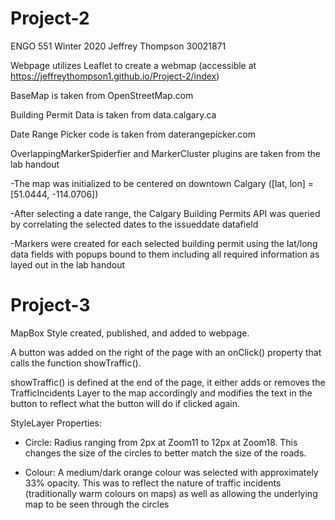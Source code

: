 # Project-2 

ENGO 551 Winter 2020
Jeffrey Thompson 30021871


Webpage utilizes Leaflet to create a webmap (accessible at https://jeffreythompson1.github.io/Project-2/index)

BaseMap is taken from OpenStreetMap.com

Building Permit Data is taken from data.calgary.ca

Date Range Picker code is taken from daterangepicker.com

OverlappingMarkerSpiderfier and MarkerCluster plugins are taken from the lab handout


-The map was initialized to be centered on downtown Calgary ([lat, lon] = [51.0444, -114.0706])

-After selecting a date range, the Calgary Building Permits API was queried by correlating the selected dates to the issueddate datafield

-Markers were created for each selected building permit using the lat/long data fields with popups bound to them including all required information as layed out in the lab handout

# Project-3

MapBox Style created, published, and added to webpage.

A button was added on the right of the page with an onClick() property that calls the function showTraffic().

showTraffic() is defined at the end of the page, it either adds or removes the TrafficIncidents Layer to the map accordingly and modifies the text in the button to reflect what the button will do if clicked again.


StyleLayer Properties:

- Circle: Radius ranging from 2px at Zoom11 to 12px at Zoom18. This changes the size of the circles to better match the size of the roads.

- Colour: A medium/dark orange colour was selected with approximately 33% opacity. This was to reflect the nature of traffic incidents (traditionally warm colours on maps) as well as allowing the underlying map to be seen through the circles
